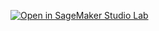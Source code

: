 
[![Open in SageMaker Studio Lab](https://studiolab.sagemaker.aws/studiolab.svg)](https://studiolab.sagemaker.aws)
